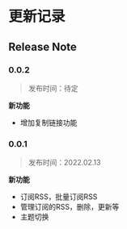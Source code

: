 # 更新记录

## Release Note


### 0.0.2
>发布时间：待定

**新功能**
* 增加复制链接功能


### 0.0.1
>发布时间：2022.02.13


**新功能**
* 订阅RSS，批量订阅RSS
* 管理订阅的RSS，删除，更新等
* 主题切换